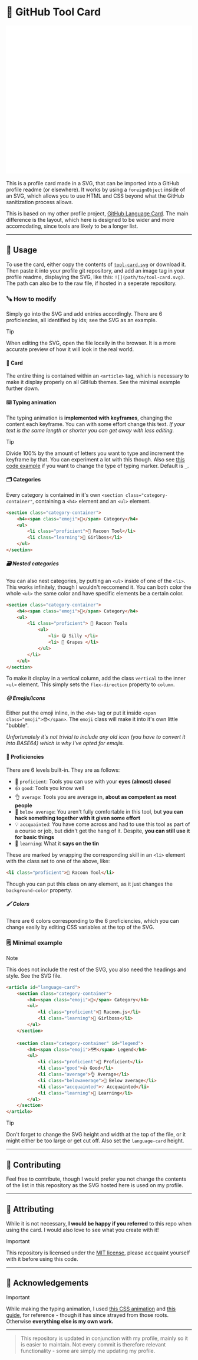 # 🔨 GitHub Tool Card
![](./tool-card.svg)

This is a profile card made in a SVG, that can be imported into a GitHub profile readme (or elsewhere). It works by using a ``foreignObject`` inside of an SVG, which allows you to use HTML and CSS beyond what the GitHub sanitization process allows.

This is based on my other profile project, [GitHub Language Card](https://github.com/mikael-ros/profile-card). The main difference is the layout, which here is designed to be wider and more accomodating, since tools are likely to be a longer list.

---

## 🔨 Usage
To use the card, either copy the contents of [``tool-card.svg``](./tool-card.svg) or download it. Then paste it into your profile git repository, and add an image tag in your profile readme, displaying the SVG, like this: ``![](path/to/tool-card.svg)``. The path can also be to the raw file, if hosted in a seperate repository.

### 🪚 How to modify
Simply go into the SVG and add entries accordingly. There are 6 proficiencies, all identified by ids; see the SVG as an example.

> [!TIP]
> When editing the SVG, open the file locally in the browser. It is a more accurate preview of how it will look in the real world.

#### 📁 Card
The entire thing is contained within an ``<article>`` tag, which is necessary to make it display properly on all GitHub themes. See the minimal example further down.

#### ⌨️ Typing animation
The typing animation is **implemented with keyframes**, changing the content each keyframe. You can with some effort change this text. _If your text is the same length or shorter you can get away with less editing._

> [!TIP]
> Divide 100% by the amount of letters you want to type and increment the keyframe by that. You can experiment a lot with this though.
> Also see [this code example](https://codepen.io/alvaromontoro/pen/rNwVpdd) if you want to change the type of typing marker. Default is ``_``.

#### 🗂 Categories
Every category is contained in it's own ``<section class="category-container"``, containing a ``<h4>`` element and an ``<ul>`` element.

```html
<section class="category-container">
    <h4><span class="emoji">🔵</span> Category</h4>
    <ul>
        <li class="proficient">🦝 Racoon Tool</li>
        <li class="learning">💅 Girlboss</li>
    </ul>
</section>
```

##### 🗃️ Nested categories
You can also nest categories, by putting an ``<ul>`` inside of one of the ``<li>``. This works infinitely, though I wouldn't reccomend it. You can both color the whole ``<ul>`` the same color and have specific elements be a certain color.
```html
<section class="category-container">
    <h4><span class="emoji">🔵</span> Category</h4>
    <ul>
        <li class="proficient"> 🦝 Racoon Tools
            <ul>
                <li> 😋 Silly </li>
                <li> 🍇 Grapes </li>
            </ul>
        </li>
    </ul>
</section>
```
To make it display in a vertical column, add the class ``vertical`` to the inner ``<ul>`` element. This simply sets the ``flex-direction`` property to ``column``.

##### 😜 Emojis/icons
Either put the emoji inline, in the ``<h4>`` tag or put it inside ``<span class="emoji">😎</span>``. The ``emoji`` class will make it into it's own little "bubble".

_Unfortunately it's not trivial to include any old icon (you have to convert it into BASE64) which is why I've opted for emojis._

#### 💼 Proficiencies
There are 6 levels built-in. They are as follows:
- 💪 ``proficient``: Tools you can use with your **eyes (almost) closed**
- 👍 ``good``: Tools you know well
- 👌 ``average``: Tools you are average in, **about as competent as most people**
- 🤏 ``below average``: You aren't fully comfortable in this tool, but **you can hack something together with it given some effort**
- 💡 ``accquainted``: You have come across and had to use this tool as part of a course or job, but didn't get the hang of it. Despite, **you can still use it for basic things**
- 🧠 ``learning``: What it **says on the tin**

These are marked by wrapping the corresponding skill in an ``<li>`` element with the class set to one of the above, like:
```html
<li class="proficient">🦝 Racoon Tool</li>
```
Though you can put this class on any element, as it just changes the ``background-color`` property.
##### 🖌 Colors
There are 6 colors corresponding to the 6 proficiencies, which you can change easily by editing CSS variables at the top of the SVG. 

### 🗒 Minimal example
> [!NOTE]
> This does not include the rest of the SVG, you also need the headings and style. See the SVG file.
```html
<article id="language-card">
    <section class="category-container">
        <h4><span class="emoji">🔵</span> Category</h4>
        <ul>
            <li class="proficient">🦝 Racoon.js</li>
            <li class="learning">💅 Girlboss</li>
        </ul>
    </section>

    <section class="category-container" id="legend">
        <h4><span class="emoji">🗺️</span> Legend</h4>
        <ul>
            <li class="proficient">💪 Proficient</li>
            <li class="good">👍 Good</li>
            <li class="average">👌 Average</li>
            <li class="belowaverage">🤏 Below average</li>
            <li class="accquainted">💡 Accquainted</li>
            <li class="learning">🧠 Learning</li>
        </ul>
    </section>
</article>
```

> [!TIP]
> Don't forget to change the SVG height and width at the top of the file, or it might either be too large or get cut off. Also set the ``language-card`` height.

---

## 👥️ Contributing

Feel free to contribute, though I would prefer you not change the contents of the list in this repository as the SVG hosted here is used on my profile.

---

## 👋 Attributing

While it is not necessary, **I would be happy if you referred** to this repo when using the card. I would also love to see what you create with it!

> [!IMPORTANT]
> This repository is licensed under the [MIT license](LICENSE), please accquaint yourself with it before using this code.

---

## 🫡 Acknowledgements
> [!IMPORTANT]
> While making the typing animation, I used [this CSS animation](https://codepen.io/alvaromontoro/pen/rNwVpdd) and [this guide](https://css-tricks.com/snippets/css/typewriter-effect/), for reference - though it has since strayed from those roots. Otherwise **everything else is my own work.** 

---
> This repository is updated in conjunction with my profile, mainly so it is easier to maintain. Not every commit is therefore relevant functionality - some are simply me updating my profile.
